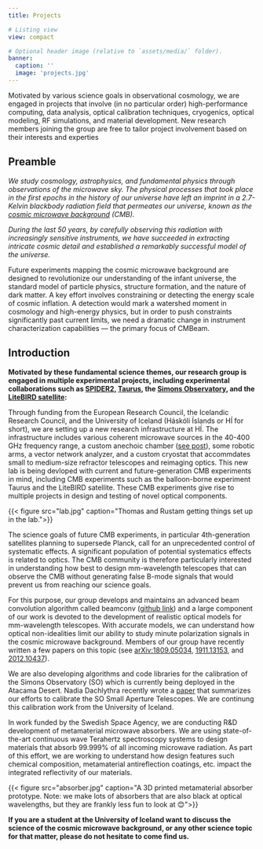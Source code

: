 ```yaml
---
title: Projects

# Listing view
view: compact

# Optional header image (relative to `assets/media/` folder).
banner:
  caption: ''
  image: 'projects.jpg'
---
```


Motivated by various science goals in observational cosmology, we are engaged in projects that involve (in no particular order) high-performance computing, data analysis, optical calibration techniques, cryogenics, optical modeling, RF simulations, and material development. New research members joining the group are free to tailor project involvement based on their interests and experties

## Preamble

_We study cosmology, astrophysics, and fundamental physics through observations of the microwave sky. The physical processes that took place in the first epochs in the history of our universe have left an imprint in a 2.7-Kelvin blackbody radiation field that permeates our universe, known as the [cosmic microwave background](https://en.wikipedia.org/wiki/Cosmic_microwave_background) (CMB)._

_During the last 50 years, by carefully observing this radiation with increasingly sensitive instruments, we have succeeded in extracting intricate cosmic detail and established a remarkably successful model of the universe._ 

Future experiments mapping the cosmic microwave background are designed to revolutionize our understanding of the infant universe, the standard model of particle physics, structure formation, and the nature of dark matter. A key effort involves constraining or detecting the energy scale of cosmic inflation.  A detection would mark a watershed moment in cosmology and high-energy physics, but in order to push constraints significantly past current limits, we need a dramatic change in instrument characterization capabilities — the primary focus of CMBeam.

<!--
_In particular, theories within the cosmic inflation paradigm — a set of models that aspire to describe the earliest epochs in the history of our universe — predict a faint global background of gravitational waves. These gravitational waves should have left a swirly imprint in the polarization of the CMB that is known as primordial B-mode polarization. Many experimental efforts are focused on detecting or putting upper limits on the amplitude of this signal._
-->

## Introduction

**Motivated by these fundamental science themes, our research group is engaged in multiple experimental projects, including experimental collaborations such as [SPIDER2](https://spider.princeton.edu/), [Taurus](https://icasu.illinois.edu/news/Taurus), the [Simons Observatory](https://en.wikipedia.org/wiki/Simons_Observatory), and the [LiteBIRD satellite](https://www.isas.jaxa.jp/en/missions/spacecraft/future/litebird.html):**

Through funding from the European Research Council, the Icelandic Research Council, and the University of Iceland (Háskóli Íslands or HÍ for short), we are setting up a new research infrastructure at HÍ. The infrastructure includes various coherent microwave sources in the 40-400 GHz frequency range, a custom anechoic chamber ([see post](/post/2023_anechoic_chamber)), some robotic arms, a vector network analyzer, and a custom cryostat that accommdates small to medium-size refractor telescopes and reimaging optics. This new lab is being devloped with current and future-generation CMB experiments in mind, including CMB experiments such as the balloon-borne experiment Taurus and the LiteBIRD satellite. These CMB experiments give rise to multiple projects in design and testing of novel optical components.

{{< figure src="lab.jpg" caption="Thomas and Rustam getting things set up in the lab.">}}

The science goals of future CMB experiments, in particular 4th-generation satellites planning to supersede Planck, call for an unprecedented control of systematic effects. A significant population of potential systematics effects is related to optics. The CMB community is therefore particularly interested in understanding how best to design mm-wavelength telescopes that can observe the CMB without generating false B-mode signals that would prevent us from reaching our science goals.

For this purpose, our group develops and maintains an advanced beam convolution algorithm called beamconv ([github link](https://github.com/AdriJD/beamconv)) and a large component of our work is devoted to the development of realistic optical models for mm-wavelength telescopes. With accurate models, we can understand how optical non-idealities limit our ability to study minute polarization signals in the cosmic microwave background. Members of our group have recently written a few papers on this topic (see [arXiv:1809.05034](https://arxiv.org/abs/1809.05034), [1911.13153](https://arxiv.org/abs/1911.13153), and [2012.10437](https://arxiv.org/abs/2012.10437)).

We are also developing algorithms and code libraries for the calibration of the Simons Observatory (SO) which is currently being deployed in the Atacama Desert. Nadia Dachlythra recently wrote a [paper](/post/2023_nadias_paper/) that summarizes our efforts to calibrate the SO Small Aperture Telescopes. We are continung this calibration work from the University of Iceland.

In work funded by the Swedish Space Agency, we are conducting R&D development of metamaterial microwave absorbers. We are using state-of-the-art continuous wave Terahertz spectroscopy systems to design materials that absorb 99.999% of all incoming microwave radiation. As part of this effort, we are working to understand how design features such chemical composition, metamaterial antireflection coatings, etc. impact the integrated reflectivity of our materials.

{{< figure src="absorber.jpg" caption="A 3D printed metamaterial absorber prototype. Note: we make lots of absorbers that are also black at optical wavelengths, but they are frankly less fun to look at 😊">}}

**If you are a student at the University of Iceland want to discuss the science of the cosmic microwave background, or any other science topic for that matter, please do not hesitate to come find us.**

